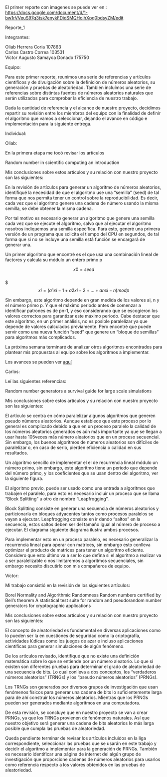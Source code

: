 
El primer reporte con imagenes se puede ver en : https://docs.google.com/document/d/1-bw1rVVeuS97q3tsk7enykFDidSMQHoIhXpq0bdsyZM/edit


Reporte_1

Integrantes:

Oliab Herrera Coria 107863  
Carlos Castro Correa 103531  
Víctor Augusto Samayoa Donado 175750  

Equipo:

Para este primer reporte, reunimos una serie de referencias y artículos científicos y de divulgación sobre la definición de números aleatorios, su generación y pruebas de aleatoriedad. También incluímos una serie de referencias sobre distintas fuentes de números aleatorios naturales que serán utilizados para comprobar la eficiencia de nuestro trabajo.

Dada la cantidad de referencia y el alcance de nuestro proyecto, decidimos repartir su revisión entre los miembros del equipo con la finalidad de definir el algoritmo que vamos a seleccionar, dejando el avance en código e implementación para la siguiente entrega.


Individual: 

Oliab:

En la primera etapa me tocó revisar los artículos

Random number in scientific computing an introduction

Mis conclusiones sobre estos artículos y su relación con nuestro proyecto son las siguientes:

En la revisión de artículos para generar un algoritmo de números aleatorios, identifiqué la necesidad de que el algoritmo use una “semilla” (seed) de tal forma que nos permita tener un control sobre la reproducibilidad. Es decir, cada vez que el algoritmo genere una cadena de número usando la misma semilla, se debe obtener la misma cadena. 

Por tal motivo es necesario generar un algoritmo que genere una semilla cada vez que se ejecute el algoritmo, salvo que al ejecutar el algoritmo nosotros indiquemos una semilla específica. Para esto, generé una primera versión de un programa que solicita el tiempo del CPU en segundos, de tal forma que si no se incluye una semilla está función se encargará de generar una.

Un primer algoritmo que encontré es el que usa una combinación lineal de factores y calcula su módulo un entero primo p

$$x0=seed$$    
$$$xi= (a1xi-1 + a2xi-2 +... + anxi-n ) mod p$$

Sin embargo, este algoritmo depende en gran medida de los valores ai, n y el número primo p. Y que el máximo periodo antes de comenzar a identificar patrones es de pn-1, y eso considerando que se escogieron los valores correctos para garantizar este máximo periodo. Cabe destacar que este algoritmo, en un primer análisis, no es posible paralelizar ya que depende de valores calculados previamente. Pero encontré que puede servir como una nueva función “seed” que genere un “bloque de semillas” para algoritmos más complicados.

La próxima semana terminaré de analizar otros algoritmos encontrados para plantear mis propuestas al equipo sobre los algoritmos a implementar.

Los avances se pueden ver [aquí](https://github.com/oliab/analisis-numerico-computo-cientifico/tree/mno-2018-1/proyecto_final/proyectos/equipos/equipo_12/avance_17_04_18/codigo)


Carlos:

Leí las siguientes referencias:

Random number generators a survival guide for large scale simulations

Mis conclusiones sobre estos artículos y su relación con nuestro proyecto son las siguientes:

El artículo se centra en cómo paralelizar algunos algoritmos que generen pseudo números aleatorios. Aunque establece que este proceso por lo general es complicado debido a que en un proceso paralelo la calidad de los números aleatorios generados es aún más importante ya que se llegan a usar hasta 105veces más número aleatorios que en un proceso secuencial. Sin embargo, los buenos algoritmos de números aleatorios son difíciles de paralelizar o, en caso de serlo, pierden eficiencia o calidad en sus resultados.

Un algoritmo sencillo de implementar el el de recurrencia lineal módulo un número primo, sin embargo, este algoritmo tiene un periodo que depende del número primo, y los coeficientes que se usan dentro del algoritmo, ver la siguiente figura.

El algoritmo previo, puede ser usado como una entrada a algoritmos que trabajen el paralelo, para esto es necesario incluir un proceso que se llama “Block Splitting” u otro de nombre “Leapfrogging”.

Block Splitting consiste en generar una secuencia de números aleatorios y particionarla en bloques adyacentes tantos como procesos paralelos se vayan a ejecutar. Leapfrogging consiste en ir dando “saltos” en la secuencia, estos saltos deben ser del tamaño igual al número de proceso a ejecutar. El diagrama siguiente diagrama ilustra ambos procesos.



Para implementar esto en un proceso paralelo, es necesario generalizar la recurrencia  lineal para operar con matrices, sin embargo esto conlleva optimizar el producto de matrices para tener un algoritmo eficiente. Considero que esto último va a ser lo que defina si el algoritmo a realizar va a ser paralelizable o nos limitaremos a algoritmos secuenciales, sin embargo necesito discutirlo con mis compañeros de equipo.


Víctor:

Mi trabajo consistió en la revisión de los siguientes artículos:

Borel Normality and Algorithmic Randomness
Random numbers certified by Bell’s theorem
A statistical test suite for random and pseudorandom number generators for cryptographic applications

Mis conclusiones sobre estos artículos y su relación con nuestro proyecto son las siguientes:

El concepto de aleatoriedad es fundamental en diversas aplicaciones como lo pueden ser la en cuestiones de seguridad como la criptografía, actividades lúdicas como los juegos de azar e incluso aplicaciones científicas para generar simulaciones de algún fenómeno.

De los artículos revisado, identifiqué que no existe una definición matemática sobre lo que se entiende por un número aleatorio. Lo que sí existen son diferentes pruebas para determinar el grado de aleatoriedad de una secuencia de bits. Lo cual conlleva a dos conceptos, los “verdaderos números aleatorios” (TRNGs) y los “pseudo números aleatorios” (PRNGs).

Los TRNGs son generados por diversos grupos de investigación que usan fenómenos físicos para generar una cadena de bits lo suficientemente larga para de ahí construir los números aleatorios. Mientras que los PRNGs pueden ser generados mediante algoritmos en una computadora.

De esta revisión, se concluye que en nuestro proyecto se van a crear PRNGs, ya que los TRNGs provienen de fenómenos naturales. Así que nuestro objetivo será generar una cadena de bits aleatorios lo más larga posible que cumpla las pruebas de aleatoriedad.

Queda pendiente terminar de revisar los artículos incluidos en la liga correspondiente, seleccionar las pruebas que se usarán en este trabajo y decidir el algoritmo a implementar para la generación de PRNGs. También es necesario identificar una página de internet del algún grupo de investigación que proporcione cadenas de números aleatorios para usarlos como referencia respecto a los valores obtenidos en las pruebas de aleatoriedad.
